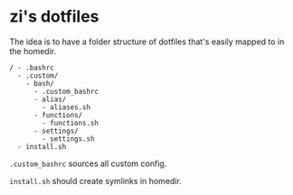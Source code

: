 # zi's dotfiles

The idea is to have a folder structure of dotfiles that's easily mapped to in the homedir.

```
/ - .bashrc
  - .custom/
    - bash/
      - .custom_bashrc
      - alias/
        - aliases.sh
      - functions/
        - functions.sh
      - settings/
        - settings.sh
  - install.sh
```

`.custom_bashrc` sources all custom config.

`install.sh` should create symlinks in homedir.
